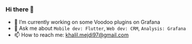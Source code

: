 ### Hi there 👋

- 🔭 I’m currently working on some Voodoo plugins on Grafana
- 💬 Ask me about `Mobile dev: Flutter`, `Web dev: CRM`, `Analysis: Grafana` 
- 📫 How to reach me: khalil.mejdi97@gmail.com
<!--
**Bujupah/Bujupah** is a ✨ _special_ ✨ repository because its `README.md` (this file) appears on your GitHub profile.

Here are some ideas to get you started:

- 🌱 I’m currently learning ...
- 👯 I’m looking to collaborate on ...
- 🤔 I’m looking for help with ...
- 💬 Ask me about ...
- 📫 How to reach me: ...
- 😄 Pronouns: ...
- ⚡ Fun fact: ...
-->
